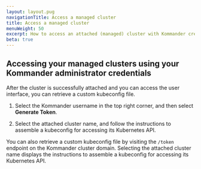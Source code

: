 ```yaml
---
layout: layout.pug
navigationTitle: Access a managed cluster
title: Access a managed cluster
menuWeight: 50
excerpt: How to access an attached (managed) cluster with Kommander credentials
beta: true
---
```


## Accessing your managed clusters using your Kommander administrator credentials

After the cluster is successfully attached and you can access the user interface, you can retrieve a custom kubeconfig file.

1. Select the Kommander username in the top right corner, and then select **Generate Token**.

1. Select the attached cluster name, and follow the instructions to assemble a kubeconfig for accessing its Kubernetes API.

You can also retrieve a custom kubeconfig file by visiting the `/token` endpoint on the Kommander cluster domain. Selecting the attached cluster name displays the instructions to assemble a kubeconfig for accessing its Kubernetes API.
